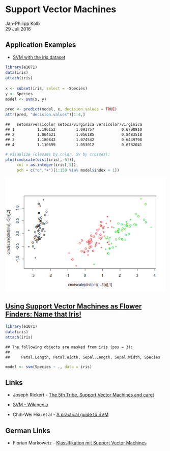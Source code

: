 # Support Vector Machines
Jan-Philipp Kolb  
29 Juli 2016  



## Application Examples

- [SVM with the iris dataset](http://www.r-bloggers.com/using-support-vector-machines-as-flower-finders-name-that-iris/)


```r
library(e1071)
data(iris)
attach(iris)

x <- subset(iris, select = -Species)
y <- Species
model <- svm(x, y) 
```


```r
pred <- predict(model, x, decision.values = TRUE)
attr(pred, "decision.values")[1:4,]
```

```
##   setosa/versicolor setosa/virginica versicolor/virginica
## 1          1.196152         1.091757            0.6708810
## 2          1.064621         1.056185            0.8483518
## 3          1.180842         1.074542            0.6439798
## 4          1.110699         1.053012            0.6782041
```

```r
# visualize (classes by color, SV by crosses):
plot(cmdscale(dist(iris[,-5])),
     col = as.integer(iris[,5]),
     pch = c("o","+")[1:150 %in% model$index + 1])
```

![](SupportVectorMachines_files/figure-html/unnamed-chunk-2-1.png)<!-- -->

## [Using Support Vector Machines as Flower Finders: Name that Iris!](http://joelcadwell.blogspot.de/2016/05/using-support-vector-machines-as-flower.html)



```r
library(e1071)
data(iris)
attach(iris)
```

```
## The following objects are masked from iris (pos = 3):
## 
##     Petal.Length, Petal.Width, Sepal.Length, Sepal.Width, Species
```


```r
model <- svm(Species ~ ., data = iris)
```


## Links

- Joseph Rickert - [The 5th Tribe, Support Vector Machines and caret](https://www.r-bloggers.com/the-5th-tribe-support-vector-machines-and-caret/)


- [SVM - Wikipedia](https://en.wikipedia.org/wiki/Support_vector_machine)


- Chih-Wei Hsu et al - [A practical guide to SVM](https://www.csie.ntu.edu.tw/~cjlin/papers/guide/guide.pdf)

## German Links

- Florian Markowetz - [Klassifikation mit Support Vector Machines](http://lectures.molgen.mpg.de/statistik03/docs/Kapitel_16.pdf)
